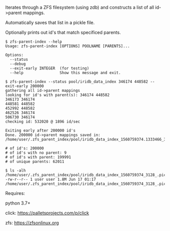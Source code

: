 Iterates through a ZFS filesystem (using zdb) and constructs a list of all id->parent mappings.

Automatically saves that list in a pickle file.

Optionally prints out id's that match specificed parents.


```
$ zfs-parent-index --help
Usage: zfs-parent-index [OPTIONS] POOLNAME [PARENTS]...

Options:
  --status
  --debug
  --exit-early INTEGER  (for testing)
  --help                Show this message and exit.

$ zfs-parent-index --status pool/iridb_data_index 346174 448582 --exit-early 200000
gathering all id->parent mappings
looking for id's with parent(s): 346174 448582
346173 346174
448581 448582
452992 448582
462526 346174
506730 346174
checking id: 532020 @ 1896 id/sec

Exiting early after 200000 id's
Done. 200000 id->parent mappings saved in:
/home/user/.zfs_parent_index/pool/iridb_data_index_1560759374.1333466_3128_.pickle

# of id's: 200000
# of id's with no parent: 9
# of id's with parent: 199991
# of unique parents: 62011

$ ls -alh /home/user/.zfs_parent_index/pool/iridb_data_index_1560759374_3128_.pickle
-rw-r--r-- 1 user user 1.8M Jun 17 01:17 /home/user/.zfs_parent_index/pool/iridb_data_index_1560759374_3128_.pickle

```

Requires:

   python 3.7+

   click: https://palletsprojects.com/p/click

   zfs: https://zfsonlinux.org
